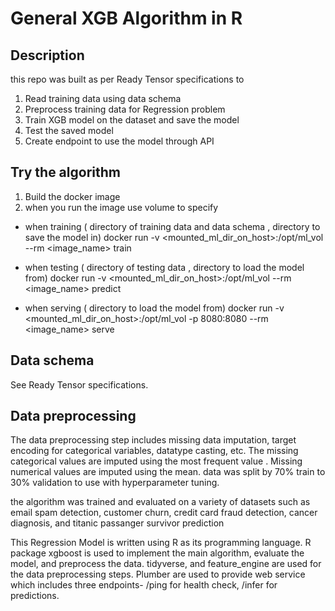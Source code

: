 # General XGB Algorithm in R

## Description

this repo was built as per Ready Tensor specifications to

1. Read training data using data schema
2. Preprocess training data for Regression problem
3. Train XGB model on the dataset and save the model
4. Test the saved model
5. Create endpoint to use the model through API

## Try the algorithm

1. Build the docker image
2. when you run the image use volume to specify

- when training ( directory of training data and data schema , directory to save the model in)
  docker run -v <mounted_ml_dir_on_host>:/opt/ml_vol --rm <image_name> train

- when testing ( directory of testing data , directory to load the model from)
  docker run -v <mounted_ml_dir_on_host>:/opt/ml_vol --rm <image_name> predict

- when serving ( directory to load the model from)
  docker run -v <mounted_ml_dir_on_host>:/opt/ml_vol -p 8080:8080 --rm <image_name> serve

## Data schema

See Ready Tensor specifications.

## Data preprocessing

The data preprocessing step includes missing data imputation, target encoding for categorical variables,
datatype casting, etc. The missing categorical values are imputed using the most frequent value . Missing numerical values are imputed using the mean.
data was split by 70% train to 30% validation to use with hyperparameter tuning.

the algorithm was trained and evaluated on a variety of datasets such as email spam detection, customer churn, credit card fraud detection,
cancer diagnosis, and titanic passanger survivor prediction

This Regression Model is written using R as its programming language. R package xgboost is used to implement the main algorithm,
evaluate the model, and preprocess the data. tidyverse, and feature_engine are used for the data preprocessing steps.
Plumber are used to provide web service which includes three endpoints- /ping for health check,
/infer for predictions.
